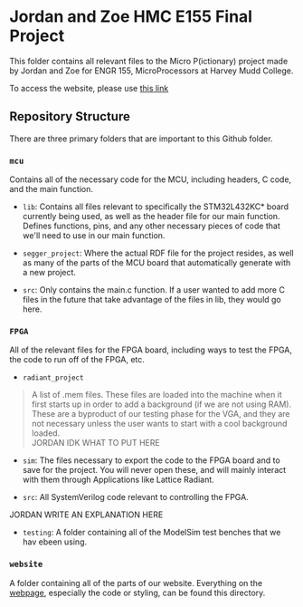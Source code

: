 # Jordan and Zoe HMC E155 Final Project

This folder contains all relevant files to the Micro P(ictionary) project made by Jordan and Zoe for ENGR 155, MicroProcessors at Harvey Mudd College.

To access the website, please use [this link](https://jordancarlin.github.io/e155-project/)

## Repository Structure

There are three primary folders that are important to this Github folder.

### `mcu`

Contains all of the necessary code for the MCU, including headers, C code, and the main function.

* `lib`: Contains all files relevant to specifically the STM32L432KC* board currently being used, as well as the header file for our main function. Defines functions, pins, and any other necessary pieces of code that we'll need to use in our main function.

* `segger_project`: Where the actual RDF file for the project resides, as well as many of the parts of the MCU board that automatically generate with a new project.

* `src`: Only contains the main.c function. If a user wanted to add more C files in the future that take advantage of the files in lib, they would go here.



### `FPGA`

All of the relevant files for the FPGA board, including ways to test the FPGA, the code to run off of the FPGA, etc.

* `radiant_project`
> A list of .mem files. These files are loaded into the machine when it first starts up in order to add a background (if we are not using RAM). These are a byproduct of our testing phase for the VGA, and they are not necessary unless the user wants to start with a cool background loaded.\
> JORDAN IDK WHAT TO PUT HERE

* `sim`: The files necessary to export the code to the FPGA board and to save for the project. You will never open these, and will mainly interact with them through Applications like Lattice Radiant.

* `src`: All SystemVerilog code relevant to controlling the FPGA.

JORDAN WRITE AN EXPLANATION HERE

* `testing`: A folder containing all of the ModelSim test benches that we hav ebeen using.

### `website`

A folder containing all of the parts of our website. Everything on the [webpage](/https://jordancarlin.github.io/e155-project), especially the code or styling, can be found this directory.